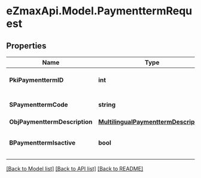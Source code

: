 
# eZmaxApi.Model.PaymenttermRequest

## Properties

Name | Type | Description | Notes
------------ | ------------- | ------------- | -------------
**PkiPaymenttermID** | **int** | The unique ID of the Paymentterm | [optional] 
**SPaymenttermCode** | **string** | The code of the Paymentterm | 
**ObjPaymenttermDescription** | [**MultilingualPaymenttermDescription**](MultilingualPaymenttermDescription.md) |  | 
**BPaymenttermIsactive** | **bool** | Whether the Paymentterm is active or not | 

[[Back to Model list]](../README.md#documentation-for-models)
[[Back to API list]](../README.md#documentation-for-api-endpoints)
[[Back to README]](../README.md)

